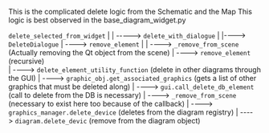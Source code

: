 This is the complicated delete logic from the Schematic and the Map
This logic is best observed in the base_diagram_widget.py

`delete_selected_from_widget`
        |
        |
         -----> `delete_with_dialogue`
                        |
                        |----> `DeleteDialogue`
                        |
                         ----> `remove_element`
                                    |
                                    |
                                     ----> `_remove_from_scene` (Actually removing the Qt object from the scene)
                                    |
                                     ----> `remove_element` (recursive)                                    
                                    |
                                     ----> `delete_element_utility_function` (delete in other diagrams through the GUI)
                                                    |
                                                     ----> `graphic_obj.get_associated_graphics` (gets a list of other graphics that must be deleted along)
                                                    |
                                                     ----> `gui.call_delete_db_element`  (call to delete from the DB is necessary)
                                                    |
                                                     ----> `_remove_from_scene` (necessary to exist here too because of the callback)
                                                    |
                                                     ----> `graphics_manager.delete_device` (deletes from the diagram registry)
                                                    |
                                                     ----> `diagram.delete_devic` (remove from the diagram object)
